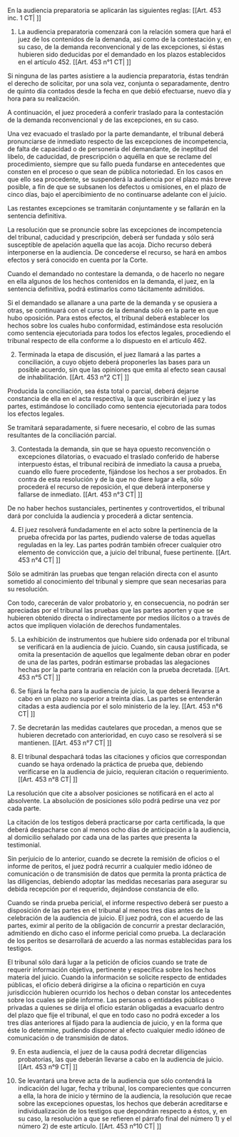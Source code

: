 En la audiencia preparatoria se aplicarán las siguientes reglas: [[Art. 453 inc. 1 CT| ]]

1) La audiencia preparatoria comenzará con la relación somera que hará el juez de los contenidos de la demanda, así como de la contestación y, en su caso, de la demanda reconvencional y de las excepciones, si éstas hubieren sido deducidas por el demandado en los plazos establecidos en el artículo 452. [[Art. 453 n°1 CT| ]]

Si ninguna de las partes asistiere a la audiencia preparatoria, éstas tendrán el derecho de solicitar, por una sola vez, conjunta o separadamente, dentro de quinto día contados desde la fecha en que debió efectuarse, nuevo día y hora para su realización.

A continuación, el juez procederá a conferir traslado para la contestación de la demanda reconvencional y de las excepciones, en su caso.

Una vez evacuado el traslado por la parte demandante, el tribunal deberá pronunciarse de inmediato respecto de las excepciones de incompetencia, de falta de capacidad o de personería del demandante, de ineptitud del libelo, de caducidad, de prescripción o aquélla en que se reclame del procedimiento, siempre que su fallo pueda fundarse en antecedentes que consten en el proceso o que sean de pública notoriedad. En los casos en que ello sea procedente, se suspenderá la audiencia por el plazo más breve posible, a fin de que se subsanen los defectos u omisiones, en el plazo de cinco días, bajo el apercibimiento de no continuarse adelante con el juicio.

Las restantes excepciones se tramitarán conjuntamente y se fallarán en la sentencia definitiva.

La resolución que se pronuncie sobre las excepciones de incompetencia del tribunal, caducidad y prescripción, deberá ser fundada y sólo será susceptible de apelación aquella que las acoja. Dicho recurso deberá interponerse en la audiencia. De concederse el recurso, se hará en ambos efectos y será conocido en cuenta por la Corte.

Cuando el demandado no contestare la demanda, o de hacerlo no negare en ella algunos de los hechos contenidos en la demanda, el juez, en la sentencia definitiva, podrá estimarlos como tácitamente admitidos.

Si el demandado se allanare a una parte de la demanda y se opusiera a otras, se continuará con el curso de la demanda sólo en la parte en que hubo oposición. Para estos efectos, el tribunal deberá establecer los hechos sobre los cuales hubo conformidad, estimándose esta resolución como sentencia ejecutoriada para todos los efectos legales, procediendo el tribunal respecto de ella conforme a lo dispuesto en el artículo 462.

2) Terminada la etapa de discusión, el juez llamará a las partes a conciliación, a cuyo objeto deberá proponerles las bases para un posible acuerdo, sin que las opiniones que emita al efecto sean causal de inhabilitación. [[Art. 453 n°2 CT| ]]

Producida la conciliación, sea ésta total o parcial, deberá dejarse constancia de ella en el acta respectiva, la que suscribirán el juez y las partes, estimándose lo conciliado como sentencia ejecutoriada para todos los efectos legales.

Se tramitará separadamente, si fuere necesario, el cobro de las sumas resultantes de la conciliación parcial.

3) Contestada la demanda, sin que se haya opuesto reconvención o excepciones dilatorias, o evacuado el traslado conferido de haberse interpuesto éstas, el tribunal recibirá de inmediato la causa a prueba, cuando ello fuere procedente, fijándose los hechos a ser probados. En contra de esta resolución y de la que no diere lugar a ella, sólo procederá el recurso de reposición, el que deberá interponerse y fallarse de inmediato. [[Art. 453 n°3 CT| ]]

De no haber hechos sustanciales, pertinentes y controvertidos, el tribunal dará por concluida la audiencia y procederá a dictar sentencia.

4) El juez resolverá fundadamente en el acto sobre la pertinencia de la prueba ofrecida por las partes, pudiendo valerse de todas aquellas reguladas en la ley. Las partes podrán también ofrecer cualquier otro elemento de convicción que, a juicio del tribunal, fuese pertinente. [[Art. 453 n°4 CT| ]]

Sólo se admitirán las pruebas que tengan relación directa con el asunto sometido al conocimiento del tribunal y siempre que sean necesarias para su resolución.

Con todo, carecerán de valor probatorio y, en consecuencia, no podrán ser apreciadas por el tribunal las pruebas que las partes aporten y que se hubieren obtenido directa o indirectamente por medios ilícitos o a través de actos que impliquen violación de derechos fundamentales.

5) La exhibición de instrumentos que hubiere sido ordenada por el tribunal se verificará en la audiencia de juicio. Cuando, sin causa justificada, se omita la presentación de aquellos que legalmente deban obrar en poder de una de las partes, podrán estimarse probadas las alegaciones hechas por la parte contraria en relación con la prueba decretada. [[Art. 453 n°5 CT| ]]

6) Se fijará la fecha para la audiencia de juicio, la que deberá llevarse a cabo en un plazo no superior a treinta días. Las partes se entenderán citadas a esta audiencia por el solo ministerio de la ley. [[Art. 453 n°6 CT| ]]

7) Se decretarán las medidas cautelares que procedan, a menos que se hubieren decretado con anterioridad, en cuyo caso se resolverá si se mantienen. [[Art. 453 n°7 CT| ]]

8) El tribunal despachará todas las citaciones y oficios que correspondan cuando se haya ordenado la práctica de prueba que, debiendo verificarse en la audiencia de juicio, requieran citación o requerimiento. [[Art. 453 n°8 CT| ]]

La resolución que cite a absolver posiciones se notificará en el acto al absolvente. La absolución de posiciones sólo podrá pedirse una vez por cada parte.

La citación de los testigos deberá practicarse por carta certificada, la que deberá despacharse con al menos ocho días de anticipación a la audiencia, al domicilio señalado por cada una de las partes que presenta la testimonial.

Sin perjuicio de lo anterior, cuando se decrete la remisión de oficios o el informe de peritos, el juez podrá recurrir a cualquier medio idóneo de comunicación o de transmisión de datos que permita la pronta práctica de las diligencias, debiendo adoptar las medidas necesarias para asegurar su debida recepción por el requerido, dejándose constancia de ello.

Cuando se rinda prueba pericial, el informe respectivo deberá ser puesto a disposición de las partes en el tribunal al menos tres días antes de la celebración de la audiencia de juicio. El juez podrá, con el acuerdo de las partes, eximir al perito de la obligación de concurrir a prestar declaración, admitiendo en dicho caso el informe pericial como prueba. La declaración de los peritos se desarrollará de acuerdo a las normas establecidas para los testigos.

El tribunal sólo dará lugar a la petición de oficios cuando se trate de requerir información objetiva, pertinente y específica sobre los hechos materia del juicio. Cuando la información se solicite respecto de entidades públicas, el oficio deberá dirigirse a la oficina o repartición en cuya jurisdicción hubieren ocurrido los hechos o deban constar los antecedentes sobre los cuales se pide informe. Las personas o entidades públicas o privadas a quienes se dirija el oficio estarán obligadas a evacuarlo dentro del plazo que fije el tribunal, el que en todo caso no podrá exceder a los tres días anteriores al fijado para la audiencia de juicio, y en la forma que éste lo determine, pudiendo disponer al efecto cualquier medio idóneo de comunicación o de transmisión de datos.

9) En esta audiencia, el juez de la causa podrá decretar diligencias probatorias, las que deberán llevarse a cabo en la audiencia de juicio. [[Art. 453 n°9 CT| ]]

10) Se levantará una breve acta de la audiencia que sólo contendrá la indicación del lugar, fecha y tribunal, los comparecientes que concurren a ella, la hora de inicio y término de la audiencia, la resolución que recae sobre las excepciones opuestas, los hechos que deberán acreditarse e individualización de los testigos que depondrán respecto a éstos, y, en su caso, la resolución a que se refieren el párrafo final del número 1) y el número 2) de este artículo. [[Art. 453 n°10 CT| ]]